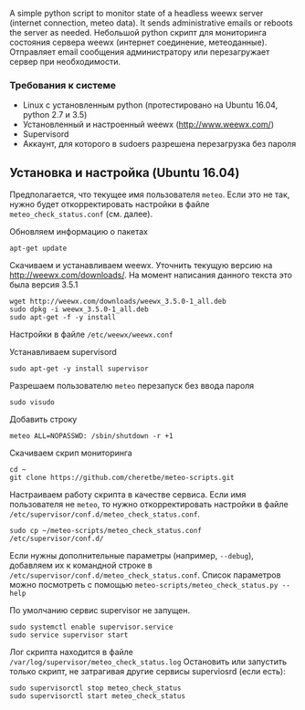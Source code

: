 A simple python script to monitor state of a headless weewx server (internet connection, meteo data).
It sends administrative emails or reboots the server as needed.
Небольшой python скрипт для мониторинга состояния сервера weewx (интернет соединение, метеоданные).
Отправляет email сообщения администратору или перезагружает сервер при необходимости.

### Требования к системе
* Linux с установленным python (протестировано на Ubuntu 16.04, python 2.7 и 3.5)
* Установленный и настроенный weewx (http://www.weewx.com/)
* Supervisord
* Аккаунт, для которого в sudoers разрешена перезагрузка без пароля

## Установка и настройка (Ubuntu 16.04)

Предполагается, что текущее имя пользователя `meteo`. Если это не так, нужно
будет откорректировать настройки в файле `meteo_check_status.conf` (см. далее).

Обновляем информацию о пакетах
```
apt-get update
```

Скачиваем и устанавливаем weewx. Уточнить текущую версию на http://weewx.com/downloads/.
На момент написания данного текста это была версия 3.5.1
```
wget http://weewx.com/downloads/weewx_3.5.0-1_all.deb
sudo dpkg -i weewx_3.5.0-1_all.deb
sudo apt-get -f -y install
```

Настройки в файле `/etc/weewx/weewx.conf`

Устанавливаем supervisord
```
sudo apt-get -y install supervisor
```

Разрешаем пользователю `meteo` перезапуск без ввода пароля
```
sudo visudo
```
Добавить строку
```
meteo ALL=NOPASSWD: /sbin/shutdown -r +1
```

Скачиваем скрип мониторинга
```
cd ~
git clone https://github.com/cheretbe/meteo-scripts.git
```

Настраиваем работу скрипта в качестве сервиса. Если имя пользователя не `meteo`,
то нужно откорректировать настройки в файле `/etc/supervisor/conf.d/meteo_check_status.conf`.
```
sudo cp ~/meteo-scripts/meteo_check_status.conf /etc/supervisor/conf.d/
```

Если нужны дополнительные параметры (например, `--debug`), добавляем их к командной
строке в `/etc/supervisor/conf.d/meteo_check_status.conf`. Список параметров можно посмотреть
с помощью `meteo-scripts/meteo_check_status.py --help`

По умолчанию сервис supervisor не запущен.
```
sudo systemctl enable supervisor.service
sudo service supervisor start
```

Лог скрипта находится в файле `/var/log/supervisor/meteo_check_status.log`
Остановить или запустить только скрипт, не затрагивая другие сервисы superviosrd
(если есть):
```
sudo supervisorctl stop meteo_check_status
sudo supervisorctl start meteo_check_status
```
